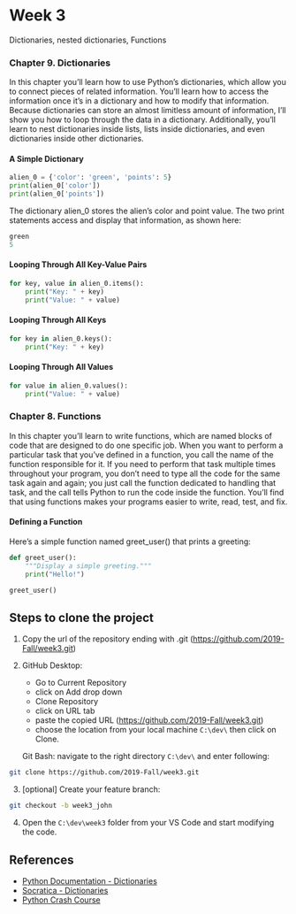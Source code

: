 # Week 3
Dictionaries, nested dictionaries, Functions

### Chapter 9. Dictionaries
In this chapter you’ll learn how to use Python’s dictionaries, which allow you to connect pieces of related information. You’ll learn how to access the information once it’s in a dictionary and how to modify that information. Because dictionaries can store an almost limitless amount of information, I’ll show you how to loop through the data in a dictionary. Additionally, you’ll learn to nest dictionaries inside lists, lists inside dictionaries, and even dictionaries inside other dictionaries.

#### A Simple Dictionary
```python 
alien_0 = {'color': 'green', 'points': 5}
print(alien_0['color'])
print(alien_0['points'])
```

The dictionary alien_0 stores the alien’s color and point value. The two print statements access and display that information, as shown here:
```python
green
5
```

#### Looping Through All Key-Value Pairs
```python
for key, value in alien_0.items():
    print("Key: " + key)
    print("Value: " + value)
````

#### Looping Through All Keys
```python
for key in alien_0.keys():
    print("Key: " + key)
````

#### Looping Through All Values
```python
for value in alien_0.values():
    print("Value: " + value)
````

### Chapter 8. Functions
In this chapter you’ll learn to write functions, which are named blocks of code that are designed to do one specific job. When you want to perform a particular task that you’ve defined in a function, you call the name of the function responsible for it. If you need to perform that task multiple times throughout your program, you don’t need to type all the code for the same task again and again; you just call the function dedicated to handling that task, and the call tells Python to run the code inside the function. You’ll find that using functions makes your programs easier to write, read, test, and fix.

#### Defining a Function
Here’s a simple function named greet_user() that prints a greeting:
 ```python
 def greet_user():
     """Display a simple greeting."""
     print("Hello!")

greet_user()
```

## Steps to clone the project 
1. Copy the url of the repository ending with .git (https://github.com/2019-Fall/week3.git)
2. GitHub Desktop: 
    * Go to Current Repository
    * click on Add drop down
    * Clone Repository
    * click on URL tab
    * paste the copied URL (https://github.com/2019-Fall/week3.git)
    * choose the location from your local machine `C:\dev\` then click on Clone.

    Git Bash: navigate to the right directory `C:\dev\` and enter following:
  ```bash
  git clone https://github.com/2019-Fall/week3.git
  ```

  3. [optional] Create your feature branch: 
  ```bash
  git checkout -b week3_john
  ```
  4. Open the `C:\dev\week3` folder from your VS Code and start modifying the code.

## References
* [Python Documentation - Dictionaries](https://docs.python.org/3/tutorial/datastructures.html#dictionaries)
* [Socratica - Dictionaries](https://youtu.be/XCcpzWs-CI4)
* [Python Crash Course](http://bedford-computing.co.uk/learning/wp-content/uploads/2015/10/No.Starch.Python.Oct_.2015.ISBN_.1593276036.pdf)
